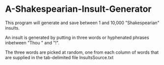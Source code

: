 # A-Shakespearian-Insult-Generator
This program will generate and save between 1 and 10,000 "Shakespearian" insults. 

An insult is generated by putting in three words or hyphenated phrases inbetween "Thou " and "!". 

The three words are picked at random, one from each column of words that are supplied in the tab-delimited file InsultsSource.txt
